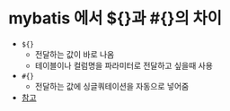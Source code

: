 # mybatis 에서 ${}과 #{}의 차이

- `${}`
  - 전달하는 값이 바로 나옴
  - 테이블이나 컬럼명을 파라미터로 전달하고 싶을때 사용
- `#{}`
  - 전달하는 값에 싱글쿼테이션을 자동으로 넣어줌
- [참고](https://logical-code.tistory.com/25)